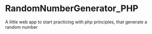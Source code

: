 # RandomNumberGenerator_PHP
A little web app to start practicing with php principles, that generate a random number
